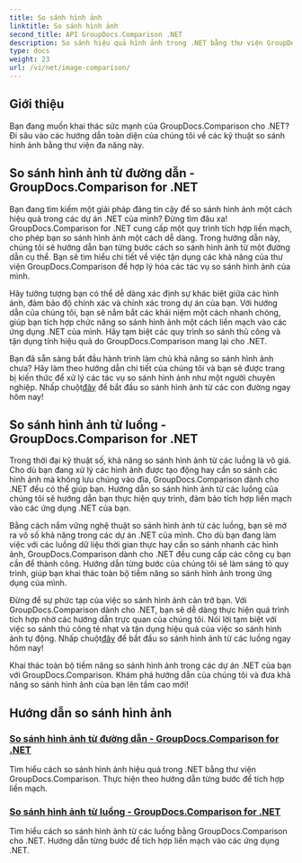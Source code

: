```yaml
---
title: So sánh hình ảnh
linktitle: So sánh hình ảnh
second_title: API GroupDocs.Comparison .NET
description: So sánh hiệu quả hình ảnh trong .NET bằng thư viện GroupDocs.Comparison. Hướng dẫn từng bước để tích hợp liền mạch từ đường dẫn hoặc luồng.
type: docs
weight: 23
url: /vi/net/image-comparison/
---
```


## Giới thiệu

Bạn đang muốn khai thác sức mạnh của GroupDocs.Comparison cho .NET? Đi sâu vào các hướng dẫn toàn diện của chúng tôi về các kỹ thuật so sánh hình ảnh bằng thư viện đa năng này.

## So sánh hình ảnh từ đường dẫn - GroupDocs.Comparison for .NET

Bạn đang tìm kiếm một giải pháp đáng tin cậy để so sánh hình ảnh một cách hiệu quả trong các dự án .NET của mình? Đừng tìm đâu xa! GroupDocs.Comparison for .NET cung cấp một quy trình tích hợp liền mạch, cho phép bạn so sánh hình ảnh một cách dễ dàng. Trong hướng dẫn này, chúng tôi sẽ hướng dẫn bạn từng bước cách so sánh hình ảnh từ một đường dẫn cụ thể. Bạn sẽ tìm hiểu chi tiết về việc tận dụng các khả năng của thư viện GroupDocs.Comparison để hợp lý hóa các tác vụ so sánh hình ảnh của mình.

Hãy tưởng tượng bạn có thể dễ dàng xác định sự khác biệt giữa các hình ảnh, đảm bảo độ chính xác và chính xác trong dự án của bạn. Với hướng dẫn của chúng tôi, bạn sẽ nắm bắt các khái niệm một cách nhanh chóng, giúp bạn tích hợp chức năng so sánh hình ảnh một cách liền mạch vào các ứng dụng .NET của mình. Hãy tạm biệt các quy trình so sánh thủ công và tận dụng tính hiệu quả do GroupDocs.Comparison mang lại cho .NET.

 Bạn đã sẵn sàng bắt đầu hành trình làm chủ khả năng so sánh hình ảnh chưa? Hãy làm theo hướng dẫn chi tiết của chúng tôi và bạn sẽ được trang bị kiến thức để xử lý các tác vụ so sánh hình ảnh như một người chuyên nghiệp. Nhấp chuột[đây](./compare-images-from-path/) để bắt đầu so sánh hình ảnh từ các con đường ngay hôm nay!

## So sánh hình ảnh từ luồng - GroupDocs.Comparison for .NET

Trong thời đại kỹ thuật số, khả năng so sánh hình ảnh từ các luồng là vô giá. Cho dù bạn đang xử lý các hình ảnh được tạo động hay cần so sánh các hình ảnh mà không lưu chúng vào đĩa, GroupDocs.Comparison dành cho .NET đều có thể giúp bạn. Hướng dẫn so sánh hình ảnh từ các luồng của chúng tôi sẽ hướng dẫn bạn thực hiện quy trình, đảm bảo tích hợp liền mạch vào các ứng dụng .NET của bạn.

Bằng cách nắm vững nghệ thuật so sánh hình ảnh từ các luồng, bạn sẽ mở ra vô số khả năng trong các dự án .NET của mình. Cho dù bạn đang làm việc với các luồng dữ liệu thời gian thực hay cần so sánh nhanh các hình ảnh, GroupDocs.Comparison dành cho .NET đều cung cấp các công cụ bạn cần để thành công. Hướng dẫn từng bước của chúng tôi sẽ làm sáng tỏ quy trình, giúp bạn khai thác toàn bộ tiềm năng so sánh hình ảnh trong ứng dụng của mình.

Đừng để sự phức tạp của việc so sánh hình ảnh cản trở bạn. Với GroupDocs.Comparison dành cho .NET, bạn sẽ dễ dàng thực hiện quá trình tích hợp nhờ các hướng dẫn trực quan của chúng tôi. Nói lời tạm biệt với việc so sánh thủ công tẻ nhạt và tận dụng hiệu quả của việc so sánh hình ảnh tự động. Nhấp chuột[đây](./compare-images-from-stream/) để bắt đầu so sánh hình ảnh từ các luồng ngay hôm nay!

Khai thác toàn bộ tiềm năng so sánh hình ảnh trong các dự án .NET của bạn với GroupDocs.Comparison. Khám phá hướng dẫn của chúng tôi và đưa khả năng so sánh hình ảnh của bạn lên tầm cao mới!
## Hướng dẫn so sánh hình ảnh
### [So sánh hình ảnh từ đường dẫn - GroupDocs.Comparison for .NET](./compare-images-from-path/)
Tìm hiểu cách so sánh hình ảnh hiệu quả trong .NET bằng thư viện GroupDocs.Comparison. Thực hiện theo hướng dẫn từng bước để tích hợp liền mạch.
### [So sánh hình ảnh từ luồng - GroupDocs.Comparison for .NET](./compare-images-from-stream/)
Tìm hiểu cách so sánh hình ảnh từ các luồng bằng GroupDocs.Comparison cho .NET. Hướng dẫn từng bước để tích hợp liền mạch vào các ứng dụng .NET.